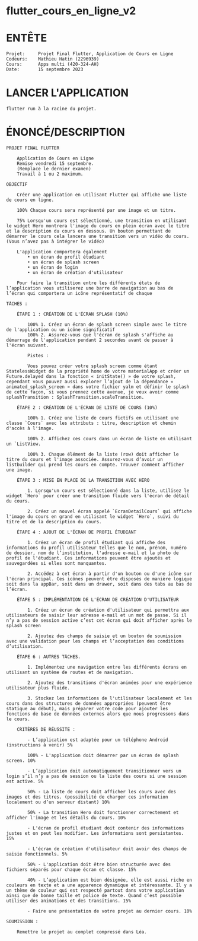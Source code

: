 # flutter_cours_en_ligne_v2

# ENTÊTE
   
    Projet: 	Projet Final Flutter, Application de Cours en Ligne
    Codeurs:	Mathieu Hatin (2296939)
    Cours: 		Apps multi (420-324-AH)
	Date:		15 septembre 2023

# LANCER L'APPLICATION

    flutter run à la racine du projet.

# ÉNONCÉ/DESCRIPTION
    
    PROJET FINAL FLUTTER
     
        Application de Cours en Ligne
        Remise vendredi 15 septembre.
        (Remplace le dernier examen)
        Travail à 1 ou 2 maximum.

    OBJECTIF

        Créer une application en utilisant Flutter qui affiche une liste de cours en ligne.
        
        100% Chaque cours sera représenté par une image et un titre.
        
        75% Lorsqu'un cours est sélectionné, une transition en utilisant le widget Hero montrera l'image du cours en plein écran avec le titre et la description du cours en dessous. Un bouton permettant de démarrer le cours cela lancera une transition vers un vidéo du cours. (Vous n’avez pas à intégrer le vidéo)
       
        L'application comportera également
            • un écran de profil étudiant
            • un écran de splash screen
            • un écran de login
            • un écran de création d'utilisateur
        
        Pour faire la transition entre les différents états de l’application vous utiliserez une barre de navigation au bas de l’écran qui comportera un icône représentatif de chaque
    
    TÂCHES :
        
        ÉTAPE 1 : CRÉATION DE L'ÉCRAN SPLASH (10%)

            100% 1. Créez un écran de splash screen simple avec le titre de l'application ou un icône significatif            
            100% 2. Assurez-vous que l'écran de splash s'affiche au démarrage de l'application pendant 2 secondes avant de passer à l'écran suivant.
            
            Pistes :

            Vous pouvez créer votre splash screen comme étant StatelessWidget de la propriété home de votre materialApp et créer un Future.delayed dans la fonction « initState() » de votre splash, cependant vous pouvez aussi explorer l’ajout de la dépendance « animated_splash_screen » dans votre fichier yalm et définir le splash de cette façon, si vous prennez cette avenue, je veux avoir comme splashTransition : SplashTransition.scaleTransition.

        ÉTAPE 2 : CRÉATION DE L'ÉCRAN DE LISTE DE COURS (10%)

            100% 1. Créez une liste de cours fictifs en utilisant une classe `Cours` avec les attributs : titre, description et chemin d'accès à l'image.

            100% 2. Affichez ces cours dans un écran de liste en utilisant un `ListView.

            100% 3. Chaque élément de la liste (row) doit afficher le titre du cours et l'image associée. Assurez-vous d’avoir un listbuilder qui prend les cours en compte. Trouver comment afficher une image.
        
        ÉTAPE 3 : MISE EN PLACE DE LA TRANSITION AVEC HERO

            1. Lorsqu'un cours est sélectionné dans la liste, utilisez le widget `Hero` pour créer une transition fluide vers l'écran de détail du cours.

            2. Créez un nouvel écran appelé `EcranDetailCours` qui affiche l'image du cours en grand en utilisant le widget `Hero`, suivi du titre et de la description du cours.
        
        ÉTAPE 4 : AJOUT DE L'ÉCRAN DE PROFIL ÉTUDIANT

            1. Créez un écran de profil étudiant qui affiche des informations du profil utilisateur telles que le nom, prénom, numéro de dossier, nom de l’institution, l'adresse e-mail et la photo de profil de l'étudiant. Ces informations peuvent être ajoutés et sauvegardées si elles sont manquantes.

            2. Accédez à cet écran à partir d'un bouton ou d'une icône sur l'écran principal. Ces icônes peuvent être disposés de manière logique soit dans la appBar, soit dans un drawer, soit dans des tabs au bas de l’écran.
        
        ÉTAPE 5 : IMPLÉMENTATION DE L'ÉCRAN DE CRÉATION D'UTILISATEUR

            1. Créez un écran de création d'utilisateur qui permettra aux utilisateurs de saisir leur adresse e-mail et un mot de passe. Si il n’y a pas de session active c’est cet écran qui doit afficher après le splash screen

            2. Ajoutez des champs de saisie et un bouton de soumission avec une validation pour les champs et l’acceptation des conditions d’utilisation.
        
        ÉTAPE 6 : AUTRES TÂCHES.

            1. Implémentez une navigation entre les différents écrans en utilisant un système de routes et de navigation.

            2. Ajoutez des transitions d'écran animées pour une expérience utilisateur plus fluide.

            3. Stockez les informations de l'utilisateur localement et les cours dans des structures de données appropriées (peuvent être statique au début), mais préparer votre code pour ajouter les fonctions de base de données externes alors que nous progressons dans le cours.
            
        CRITÈRES DE RÉUSSITE :

            - L’application est adaptée pour un téléphone Android (instructions à venir) 5%

            100% - L'application doit démarrer par un écran de splash screen. 10%

            - L’application doit automatiquement transitionner vers un login s’il n’y a pas de session ou la liste des cours si une session est active. 5%

            50% - La liste de cours doit afficher les cours avec des images et des titres. (possibilité de charger ces information localement ou d’un serveur distant) 10%

            50% - La transition Hero doit fonctionner correctement et afficher l'image et les détails du cours. 10%

            - L'écran de profil étudiant doit contenir des informations justes et on peut les modifier. Les informations sont persistantes. 15%

            - L'écran de création d'utilisateur doit avoir des champs de saisie fonctionnels. 5%

            50% - L'application doit être bien structurée avec des fichiers séparés pour chaque écran et classe. 15%

            40% - L’application est bien désignée, elle est aussi riche en couleurs en texte et a une apparence dynamique et intéressante. Il y a un thème de couleur qui est respecté partout dans votre application ainsi que de bonne taille et police de texte. Quand c’est possible utiliser des animations et des transitions. 15%

            - Faire une présentation de votre projet au dernier cours. 10%

    SOUMISSION :
        
        Remettre le projet au complet compressé dans Léa.